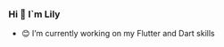 ### Hi 👋 I`m Lily
- 😊 I’m currently working on my Flutter and Dart skills

<!--




- 🍀 I’m currently working on my Flutter and Dart skills


-->
